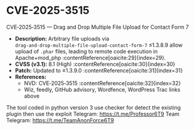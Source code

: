 # CVE-2025-3515
CVE‑2025‑3515 — Drag and Drop Multiple File Upload for Contact Form 7

- **Description:** Arbitrary file uploads via `drag‑and‑drop‑multiple‑file‑upload-contact‑form‑7` ≤1.3.8.9 allow upload of `.phar` files, leading to remote code execution in Apache+mod_php :contentReference[oaicite:29]{index=29}.  
- **CVSS (v3.1):** 8.1 (High) :contentReference[oaicite:30]{index=30}  
- **Patch:** Updated to ≥1.3.9.0 :contentReference[oaicite:31]{index=31}  
- **References:**
  - NVD: CVE‑2025‑3515 :contentReference[oaicite:32]{index=32}  
  - Wiz, feedly, GitHub advisory, Wordfence, WordPress Trac links above

The tool coded in python version 3 use checker for detect the existing plugin then use the exploit 
Telegram: https://t.me/Professor6T9
Team Telegram: https://t.me/TeamAnonForce6T9
